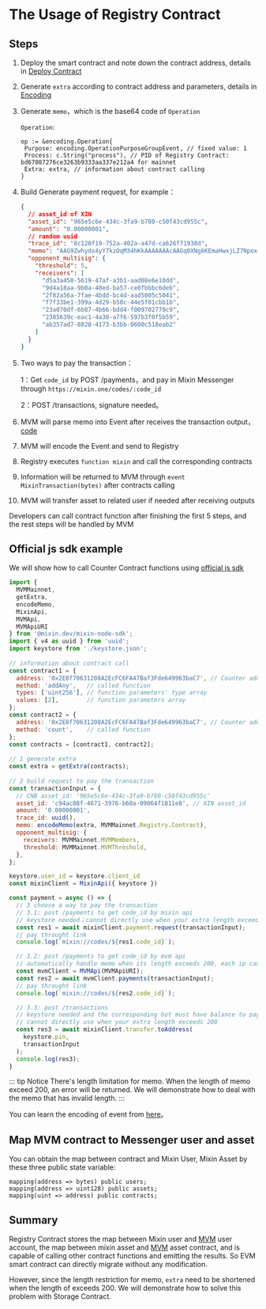 # The Usage of Registry Contract

## Steps

1. Deploy the smart contract and note down the contract address, details in [Deploy Contract](/registry/deploy)

2. Generate `extra` according to contract address and parameters, details in [Encoding](/registry/encoding)

3. Generate `memo`，which is the base64 code of `Operation`

   `Operation`:
   ```golang
   op := &encoding.Operation{
    Purpose: encoding.OperationPurposeGroupEvent, // fixed value: 1
    Process: c.String("process"), // PID of Registry Contract: bd67087276ce3263b9333aa337e212a4 for mainnet
    Extra: extra, // information about contract calling
   }
   ```
   
4. Build Generate payment request, for example：
   ```json
   {
     // asset_id of XIN
     "asset_id": "965e5c6e-434c-3fa9-b780-c50f43cd955c",
     "amount": "0.00000001",
     // random uuid
     "trace_id": "8c120f19-752a-402a-a47d-ca626f71938d", 
     "memo": "AAG9Zwhyds4yY7kzOqM34hKkAAAAAAAcAAGq0XNgkKEmaHwxjLZ7Npox68_BmgAEBmYavQ",
     "opponent_multisig": {
       "threshold": 5,
       "receivers": [
         "d5a3a450-5619-47af-a3b1-aad08e6e10dd",
         "9d4a18aa-9b0a-40ed-ba57-ce8fbbbc6deb",
         "2f82a56a-7fae-4bdd-bc4d-aad5005c5041",
         "f7f33be1-399a-4d29-b50c-44e5f01cbb1b",
         "23a070df-6b87-4b66-bdd4-f009702770c9",
         "2385639c-eac1-4a38-a7f6-597b3f0f5b59",
         "ab357ad7-8828-4173-b3bb-0600c518eab2"
       ]
     }
   }
   ```
   
5. Two ways to pay the transaction：

   1：Get `code_id` by POST /payments，and pay in Mixin Messenger through `https://mixin.one/codes/:code_id`

   2：POST /transactions, signature needed。

6. MVM will parse memo into Event after receives the transaction output，[code](https://github.com/MixinNetwork/trusted-group/blob/cf3fae2ecacf95e3db7e21c10b7729ab9c11474b/mvm/eos/utils.go#L46)
7. MVM will encode the Event and send to Registry
8. Registry executes `function mixin` and call the corresponding contracts
9. Information will be returned to MVM through `event MixinTransaction(bytes)` after contracts calling
10. MVM will transfer asset to related user if needed after receiving outputs

Developers can call contract function after finishing the first 5 steps, and the rest steps will be handled by MVM

## Official js sdk example

We will show how to call Counter Contract functions using [official js sdk](https://github.com/MixinNetwork/bot-api-nodejs-client)

```javascript
import { 
  MVMMainnet, 
  getExtra, 
  encodeMemo,
  MixinApi, 
  MVMApi, 
  MVMApiURI
} from '@mixin.dev/mixin-node-sdk'; 
import { v4 as uuid } from 'uuid'; 
import keystore from './keystore.json';
 
// information about contract call
const contract1 = {
  address: '0x2E8f70631208A2EcFC6FA47Baf3Fde649963baC7', // Counter address
  method: 'addAny',   // called function
  types: ['uint256'], // function parameters' type array
  values: [2],        // function parameters array
};
const contract2 = {
  address: '0x2E8f70631208A2EcFC6FA47Baf3Fde649963baC7', // Counter address
  method: 'count',    // called function
};
const contracts = [contract1, contract2];
   
// 1 generate extra
const extra = getExtra(contracts);
   
// 2 build request to pay the transaction
const transactionInput = {
  // CNB asset_id: '965e5c6e-434c-3fa9-b780-c50f43cd955c'
  asset_id: 'c94ac88f-4671-3976-b60a-09064f1811e8', // XIN asset_id
  amount: '0.00000001',
  trace_id: uuid(),
  memo: encodeMemo(extra, MVMMainnet.Registry.Contract),
  opponent_multisig: {
    receivers: MVMMainnet.MVMMembers,
    threshold: MVMMainnet.MVMThreshold,
  },
};

keystore.user_id = keystore.client_id
const mixinClient = MixinApi({ keystore })

const payment = async () => {
  // 3 choose a way to pay the transaction
  // 3.1: post /payments to get code_id by mixin api
  // keystore needed；cannot directly use when your extra length exceeds 200
  const res1 = await mixinClient.payment.request(transactionInput);
  // pay throught link
  console.log(`mixin://codes/${res1.code_id}`);

  // 3.2: post /payments to get code_id by mvm api
  // automatically handle memo when its length exceeds 200, each ip can access 32 times every 24h
  const mvmClient = MVMApi(MVMApiURI);
  const res2 = await mvmClient.payments(transactionInput);
  // pay throught link
  console.log(`mixin://codes/${res2.code_id}`);

  // 3.3: post /transactions
  // keystore needed and the corresponding bot must have balance to pay；
  // cannot directly use when your extra length exceeds 200
  const res3 = await mixinClient.transfer.toAddress(
    keystore.pin,
    transactionInput
  );
  console.log(res3);
}
```

::: tip Notice
There's length limitation for memo. When the length of memo exceed 200, an error will be returned.
We will demonstrate how to deal with the memo that has invalid length.
:::

You can learn the encoding of event from [here](/registry/encoding.html#Encode-Format-from-MTG-to-MVM)。

## Map MVM contract to Messenger user and asset

You can obtain the map between contract and Mixin User, Mixin Asset by these three public state variable:

```solidity
mapping(address => bytes) public users;
mapping(address => uint128) public assets;
mapping(uint => address) public contracts;
```

## Summary

Registry Contract stores the map between Mixin user and [MVM](/quorum/join) user account, 
the map between mixin asset and [MVM](/quorum/join) asset contract,
and is capable of calling other contract functions and emitting the results. 
So EVM smart contract can directly migrate without any modification.

However, since the length restriction for memo, `extra` need to be shortened when the length of exceeds 200.
We will demonstrate how to solve this problem with Storage Contract.
